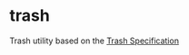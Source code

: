 # trash

Trash utility based on the
[Trash Specification](https://specifications.freedesktop.org/trash-spec/trashspec-latest.html)
